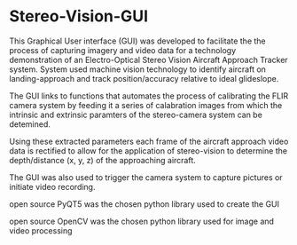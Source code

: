 # Stereo-Vision-GUI
This Graphical User interface (GUI) was developed to facilitate the the process of capturing imagery and video data for a technology demonstration of an Electro-Optical Stereo Vision Aircraft Approach Tracker system. System used machine vision technology to identify aircraft on landing-approach and track position/accuracy relative to ideal glideslope.

The GUI links to functions that automates the process of calibrating the FLIR camera system by feeding it a series of calabration images from which the intrinsic and extrinsic paramters of the stereo-camera system can be detemined.

Using these extracted parameters each frame of the aircraft approach video data is rectified to allow for the application of stereo-vision to determine the depth/distance (x, y, z) of the approaching aircraft.

The GUI was also used to trigger the camera system to capture pictures or initiate video recording.

open source PyQT5 was the chosen python library used to create the GUI

open source OpenCV was the chosen python library used for image and video processing


